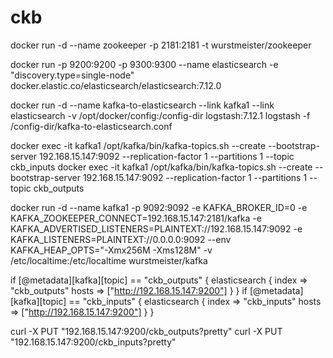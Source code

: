 # ckb
docker run -d --name zookeeper -p 2181:2181  -t wurstmeister/zookeeper

docker run -p 9200:9200 -p 9300:9300 --name elasticsearch -e "discovery.type=single-node" docker.elastic.co/elasticsearch/elasticsearch:7.12.0

docker run -d --name kafka-to-elasticsearch --link kafka1 --link elasticsearch -v /opt/docker/config:/config-dir logstash:7.12.1  logstash -f /config-dir/kafka-to-elasticsearch.conf

docker exec -it kafka1 /opt/kafka/bin/kafka-topics.sh --create --bootstrap-server 192.168.15.147:9092  --replication-factor 1 --partitions 1 --topic ckb_inputs
docker exec -it kafka1 /opt/kafka/bin/kafka-topics.sh --create --bootstrap-server 192.168.15.147:9092  --replication-factor 1 --partitions 1 --topic ckb_outputs


docker run -d --name kafka1 -p 9092:9092 -e KAFKA_BROKER_ID=0 -e KAFKA_ZOOKEEPER_CONNECT=192.168.15.147:2181/kafka -e KAFKA_ADVERTISED_LISTENERS=PLAINTEXT://192.168.15.147:9092 -e KAFKA_LISTENERS=PLAINTEXT://0.0.0.0:9092 --env KAFKA_HEAP_OPTS="-Xmx256M -Xms128M" -v /etc/localtime:/etc/localtime wurstmeister/kafka


if [@metadata][kafka][topic] == "ckb_outputs" {
		elasticsearch { 
			index => "ckb_outputs"
			hosts => ["http://192.168.15.147:9200"]
		}
	}
	if [@metadata][kafka][topic] == "ckb_inputs" {
		elasticsearch { 
			index => "ckb_inputs"
			hosts => ["http://192.168.15.147:9200"]
		}
	}

  curl -X PUT "192.168.15.147:9200/ckb_outputs?pretty"
  curl -X PUT "192.168.15.147:9200/ckb_inputs?pretty"


